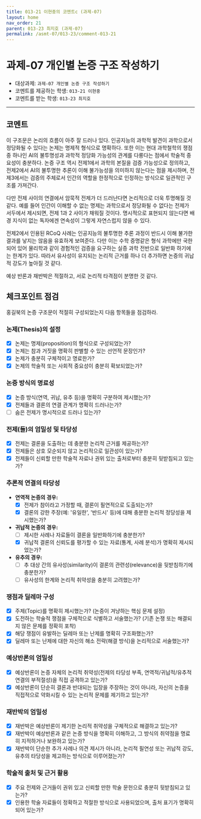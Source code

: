 ```yaml
---
title: 013-21 이현중의 코멘트c (과제-07) 
layout: home
nav_order: 21
parent: 013-23 최지호 (과제-07)
permalink: /asmt-07/013-23/comment-013-21
---
```


# 과제-07 개인별 논증 구조 작성하기

- 대상과제: `과제-07 개인별 논증 구조 작성하기`
- 코멘트를 제공하는 학생: `013-21 이현중` 
- 코멘트를 받는 학생: `013-23 최지호` 

---

## 코멘트

이 구조문은 논리의 흐름이 아주 잘 드러나 있다. 인공지능의 과학적 발견이 과학으로서 정당화될 수 있다는 논제는 명제적 형식으로 명확하다. 또한 이는 현대 과학철학의 쟁점 중 하나인 AI의 불투명성과 과학적 정당화 가능성의 관계를 다룽다는 점에서 학술적 중요성이 충분하다. 논증 구조 역시 전제1에서 과학의 본질을 검증 가능성으로 정의하고, 전제2에서 AI의 불투명한 추론이 이해 불가능성을 의미하지 않는다는 점을 제시하며, 전제3에서는 검증의 주체로서 인간의 역할을 한정적으로 인정하는 방식으로 일관적인 구조를 가져간다. 

다만 전제 사이의 연결에서 암묵적 전제가 더 드러난다면 논리적으로 더욱 투명해질 것 같다. 예를 들어 인간이 이해할 수 없는 명제는 과학으로서 정당화될 수 없다는 전제가 서두에서 제시되면, 전제 1과 2 사이가 채워질 것이다. 명시적으로 표현되지 않는다면 배경 지식이 없는 독자에겐 연속성이 그렇게 자연스럽지 않을 수 있다. 

전제2에서 인용된 RCoQ 사례는 인공지능의 불투명한 추론 과정이 반드시 이해 불가한 결과를 낳지는 않음을 유효하게 보여준다. 다만 이는 수학 증명같은 형식 과학에만 국한되어 있어 물리학과 같이 경험적인 검증을 요구하는 실증 과학 전반으로 일반화 하기에는 한계가 있다. 따라서 유사성이 유지되는 논리적 근거를 하나 더 추가하면 논증의 귀납적 강도가 높아질 것 같다.

예상 반론과 재반박은 적절하고, 서로 논리적 타격점이 분명한 것 같다. 

## 체크포인트 점검

홍길북의 논증 구조문이 적절히 구성되었는지 다음 항목들을 점검하라.

### **논제(Thesis)의 설정**
- [x] 논제는 명제(proposition)의 형식으로 구성되었는가?
- [x] 논제는 참과 거짓을 명확히 판별할 수 있는 선언적 문장인가?
- [x] 논제가 충분히 구체적이고 명료한가?
- [x] 논제의 학술적 또는 사회적 중요성이 충분히 확보되었는가?

### **논증 방식의 명료성**
- [x] 논증 방식(연역, 귀납, 유추 등)을 명확히 구분하여 제시했는가?
- [x] 전제들과 결론의 연결 관계가 명확히 드러나는가?
- [ ] 숨은 전제가 명시적으로 드러나 있는가?

### **전제(들)의 엄밀성 및 타당성**
- [x] 전제는 결론을 도출하는 데 충분한 논리적 근거를 제공하는가?
- [x] 전제들은 상호 모순되지 않고 논리적으로 일관성이 있는가?
- [x] 전제들이 신뢰할 만한 학술적 자료나 권위 있는 출처로부터 충분히 뒷받침되고 있는가?

### **추론적 연결의 타당성**
- **연역적 논증의 경우:**
  - [x] 전제가 참이라고 가정할 때, 결론이 필연적으로 도출되는가?
  - [x] 결론의 강한 주장(예: '유일한', '반드시' 등)에 대해 충분한 논리적 정당성을 제시했는가?

- **귀납적 논증의 경우:**
  - [ ] 제시한 사례나 자료들이 결론을 일반화하기에 충분한가?
  - [x] 귀납적 결론의 신뢰도를 평가할 수 있는 자료(통계, 사례 분석)가 명확히 제시되었는가?

- **유추의 경우:**
  - [ ] 추 대상 간의 유사성(similarity)이 결론의 관련성(relevance)을 뒷받침하기에 충분한가?
  - [ ] 유사성의 한계와 논리적 취약성을 충분히 고려했는가?

### **쟁점과 딜레마 구성**
- [x] 주제(Topic)를 명확히 제시했는가? (논증이 겨냥하는 핵심 문제 설정)
- [x] 도전하는 학술적 쟁점을 구체적으로 식별하고 서술했는가? (기존 논쟁 또는 해결되지 않은 문제를 정확히 포착)
- [x] 해당 쟁점이 유발하는 딜레마 또는 난제를 명확히 구조화했는가?
- [x] 딜레마 또는 난제에 대한 자신의 해소 전략(해결 방식)을 논리적으로 서술했는가?

### **예상반론의 엄밀성**
- [x] 예상반론이 논증 자체의 논리적 취약성(전제의 타당성 부족, 연역적/귀납적/유추적 연결의 부적절성)을 직접 공격하고 있는가?
- [x] 예상반론이 단순히 결론과 반대되는 입장을 주장하는 것이 아니라, 자신의 논증을 직접적으로 약화시킬 수 있는 논리적 문제를 제기하고 있는가?

### **재반박의 엄밀성**
- [x] 재반박은 예상반론이 제기한 논리적 취약성을 구체적으로 해결하고 있는가?
- [x] 재반박이 예상반론과 같은 논증 방식을 명확히 이해하고, 그 방식의 취약점을 명료히 지적하거나 보완하고 있는가?
- [x] 재반박이 단순한 추가 사례나 의견 제시가 아니라, 논리적 필연성 또는 귀납적 강도, 유추의 타당성을 제고하는 방식으로 이루어졌는가?

### **학술적 출처 및 근거 활용**
- [x] 주요 전제와 근거들이 권위 있고 신뢰할 만한 학술 문헌으로 충분히 뒷받침되고 있는가?
- [x] 인용한 학술 자료들이 정확하고 적절한 방식으로 사용되었으며, 출처 표기가 명확히 되어 있는가?
